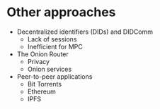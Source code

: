 
# Other approaches

- Decentralized identifiers (DIDs) and DIDComm
    - Lack of sessions
    - Inefficient for MPC
- The Onion Router
    - Privacy
    - Onion services
- Peer-to-peer applications
    - Bit Torrents
    - Ethereum
    - IPFS
